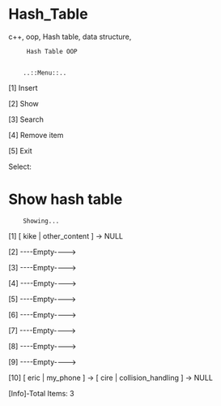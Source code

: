# Hash_Table
c++, oop, Hash table, data structure, 

         Hash Table OOP


        ..::Menu::..

 [1] Insert
 
 [2] Show
 
 [3] Search
 
 [4] Remove item
 
 [5] Exit


 Select:
 
 
 # Show hash table
 
        Showing...

 [1]    [ kike | other_content ]  ->  NULL
 
 [2]    ----Empty---->
 
 [3]    ----Empty---->
 
 [4]    ----Empty---->
 
 [5]    ----Empty---->
 
 [6]    ----Empty---->
 
 [7]    ----Empty---->
 
 [8]    ----Empty---->
 
 [9]    ----Empty---->
 
 [10]   [ eric | my_phone ]  ->  [ cire | collision_handling ]  ->  NULL


 [Info]-Total Items: 3
